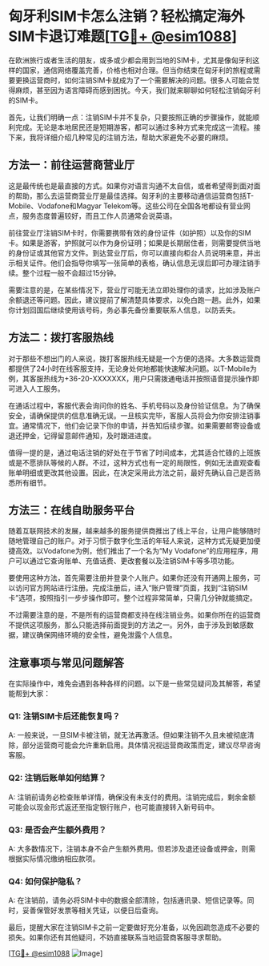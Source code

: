 # 匈牙利SIM卡怎么注销？轻松搞定海外SIM卡退订难题[[TG💪+ @esim1088](https://t.me/s/esim1088)]

在欧洲旅行或者生活的朋友，或多或少都会用到当地的SIM卡，尤其是像匈牙利这样的国家，通信网络覆盖完善，价格也相对合理。但当你结束在匈牙利的旅程或需要更换运营商时，如何注销SIM卡就成为了一个需要解决的问题。很多人可能会觉得麻烦，甚至因为语言障碍而感到困扰。今天，我们就来聊聊如何轻松注销匈牙利的SIM卡。

首先，让我们明确一点：注销SIM卡并不复杂，只要按照正确的步骤操作，就能顺利完成。无论是本地居民还是短期游客，都可以通过多种方式来完成这一流程。接下来，我将详细介绍几种常见的注销方法，帮助大家避免不必要的麻烦。

## 方法一：前往运营商营业厅

这是最传统也是最直接的方式。如果你对语言沟通不太自信，或者希望得到面对面的帮助，那么去运营商营业厅是最佳选择。匈牙利的主要移动通信运营商包括T-Mobile、Vodafone和Magyar Telekom等。这些公司在全国各地都设有营业网点，服务态度普遍较好，而且工作人员通常会说英语。

前往营业厅注销SIM卡时，你需要携带有效的身份证件（如护照）以及你的SIM卡。如果是游客，护照就可以作为身份证明；如果是长期居住者，则需要提供当地的身份证或其他官方文件。到达营业厅后，你可以直接向柜台人员说明来意，并出示相关证件。他们会指导你填写一张简单的表格，确认信息无误后即可办理注销手续。整个过程一般不会超过15分钟。

需要注意的是，在某些情况下，营业厅可能无法立即处理你的请求，比如涉及账户余额退还等问题。因此，建议提前了解清楚具体要求，以免白跑一趟。此外，如果你计划回国后继续使用该号码，务必事先备份重要联系人信息，以防丢失。

## 方法二：拨打客服热线

对于那些不想出门的人来说，拨打客服热线无疑是一个方便的选择。大多数运营商都提供了24小时在线客服支持，无论身处何地都能快速解决问题。以T-Mobile为例，其客服热线为+36-20-XXXXXXX，用户只需拨通电话并按照语音提示操作即可进入人工服务。

在通话过程中，客服代表会询问你的姓名、手机号码以及身份验证信息。为了确保安全，请确保提供的信息准确无误。一旦核实完毕，客服人员将会为你安排注销事宜。通常情况下，他们会记录下你的申请，并告知后续步骤。如果需要邮寄设备或退还押金，记得留意邮件通知，及时跟进进度。

值得一提的是，通过电话注销的好处在于节省了时间成本，尤其适合忙碌的上班族或是不愿排队等候的人群。不过，这种方式也有一定的局限性，例如无法直观查看账单明细或更改其他设置。因此，在决定采用此方法之前，最好先确认自己是否熟悉所有细节。

## 方法三：在线自助服务平台

随着互联网技术的发展，越来越多的服务提供商推出了线上平台，让用户能够随时随地管理自己的账户。对于习惯于数字化生活的年轻人来说，这种方式无疑更加便捷高效。以Vodafone为例，他们推出了一个名为“My Vodafone”的应用程序，用户可以通过它查询账单、充值话费、更改套餐以及注销SIM卡等多项功能。

要使用这种方法，首先需要注册并登录个人账户。如果你还没有开通网上服务，可以访问官方网站进行注册。完成注册后，进入“账户管理”页面，找到“注销SIM卡”选项，按照指引一步步操作即可。整个过程非常简单，只需几分钟就能搞定。

不过需要注意的是，不是所有的运营商都支持在线注销业务。如果你所在的运营商不提供这项服务，那么只能选择前面提到的方法之一。另外，由于涉及到敏感数据，建议确保网络环境的安全性，避免泄露个人信息。

## 注意事项与常见问题解答

在实际操作中，难免会遇到各种各样的问题。以下是一些常见疑问及其解答，希望能帮到大家：

### Q1: 注销SIM卡后还能恢复吗？
A: 一般来说，一旦SIM卡被注销，就无法再激活。但如果注销不久且未被彻底清除，部分运营商可能会允许重新启用。具体情况视运营商政策而定，建议尽早咨询客服。

### Q2: 注销后账单如何结算？
A: 注销前请务必检查账单详情，确保没有未支付的费用。注销完成后，剩余金额可能会以现金形式返还至指定银行账户，也可能直接转入新号码中。

### Q3: 是否会产生额外费用？
A: 大多数情况下，注销本身不会产生额外费用。但若涉及退还设备或押金，则需根据实际情况缴纳相应款项。

### Q4: 如何保护隐私？
A: 在注销前，请务必将SIM卡中的数据全部清除，包括通讯录、短信记录等。同时，妥善保管好发票等相关凭证，以便日后查询。

最后，提醒大家在注销SIM卡之前一定要做好充分准备，以免因疏忽造成不必要的损失。如果你还有其他疑问，不妨直接联系当地运营商客服寻求帮助。

[[TG💪+ @esim1088](https://t.me/s/esim1088) ![Image](https://i.postimg.cc/4NQfJmqS/Snipaste-2025-05-13-00-14-12.png)]